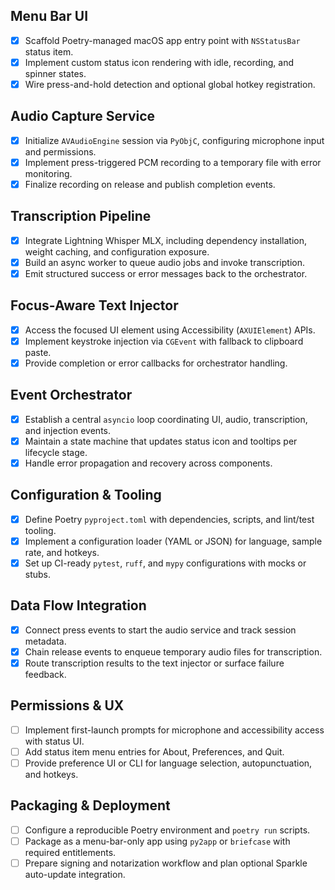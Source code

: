 ## Menu Bar UI
- [x] Scaffold Poetry-managed macOS app entry point with `NSStatusBar` status item.
- [x] Implement custom status icon rendering with idle, recording, and spinner states.
- [x] Wire press-and-hold detection and optional global hotkey registration.

## Audio Capture Service
- [x] Initialize `AVAudioEngine` session via `PyObjC`, configuring microphone input and permissions.
- [x] Implement press-triggered PCM recording to a temporary file with error monitoring.
- [x] Finalize recording on release and publish completion events.

## Transcription Pipeline
- [x] Integrate Lightning Whisper MLX, including dependency installation, weight caching, and configuration exposure.
- [x] Build an async worker to queue audio jobs and invoke transcription.
- [x] Emit structured success or error messages back to the orchestrator.

## Focus-Aware Text Injector
- [x] Access the focused UI element using Accessibility (`AXUIElement`) APIs.
- [x] Implement keystroke injection via `CGEvent` with fallback to clipboard paste.
- [x] Provide completion or error callbacks for orchestrator handling.

## Event Orchestrator
- [x] Establish a central `asyncio` loop coordinating UI, audio, transcription, and injection events.
- [x] Maintain a state machine that updates status icon and tooltips per lifecycle stage.
- [x] Handle error propagation and recovery across components.

## Configuration & Tooling
- [x] Define Poetry `pyproject.toml` with dependencies, scripts, and lint/test tooling.
- [x] Implement a configuration loader (YAML or JSON) for language, sample rate, and hotkeys.
- [x] Set up CI-ready `pytest`, `ruff`, and `mypy` configurations with mocks or stubs.

## Data Flow Integration
- [x] Connect press events to start the audio service and track session metadata.
- [x] Chain release events to enqueue temporary audio files for transcription.
- [x] Route transcription results to the text injector or surface failure feedback.

## Permissions & UX
- [ ] Implement first-launch prompts for microphone and accessibility access with status UI.
- [ ] Add status item menu entries for About, Preferences, and Quit.
- [ ] Provide preference UI or CLI for language selection, autopunctuation, and hotkeys.

## Packaging & Deployment
- [ ] Configure a reproducible Poetry environment and `poetry run` scripts.
- [ ] Package as a menu-bar-only app using `py2app` or `briefcase` with required entitlements.
- [ ] Prepare signing and notarization workflow and plan optional Sparkle auto-update integration.
